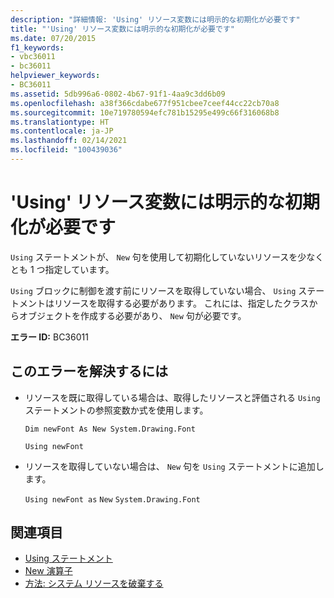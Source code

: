 ```yaml
---
description: "詳細情報: 'Using' リソース変数には明示的な初期化が必要です"
title: "'Using' リソース変数には明示的な初期化が必要です"
ms.date: 07/20/2015
f1_keywords:
- vbc36011
- bc36011
helpviewer_keywords:
- BC36011
ms.assetid: 5db996a6-0802-4b67-91f1-4aa9c3dd6b09
ms.openlocfilehash: a38f366cdabe677f951cbee7ceef44cc22cb70a8
ms.sourcegitcommit: 10e719780594efc781b15295e499c66f316068b8
ms.translationtype: HT
ms.contentlocale: ja-JP
ms.lasthandoff: 02/14/2021
ms.locfileid: "100439036"
---
```

# <a name="using-resource-variable-must-have-an-explicit-initialization"></a>'Using' リソース変数には明示的な初期化が必要です

`Using` ステートメントが、 `New` 句を使用して初期化していないリソースを少なくとも 1 つ指定しています。  
  
 `Using` ブロックに制御を渡す前にリソースを取得していない場合、 `Using` ステートメントはリソースを取得する必要があります。 これには、指定したクラスからオブジェクトを作成する必要があり、 `New` 句が必要です。  
  
 **エラー ID:** BC36011  
  
## <a name="to-correct-this-error"></a>このエラーを解決するには  
  
- リソースを既に取得している場合は、取得したリソースと評価される `Using` ステートメントの参照変数か式を使用します。  
  
     `Dim newFont As New System.Drawing.Font`  
  
     `Using newFont`  
  
- リソースを取得していない場合は、 `New` 句を `Using` ステートメントに追加します。  
  
     `Using newFont as`   `New`   `System.Drawing.Font`  
  
## <a name="see-also"></a>関連項目

- [Using ステートメント](../language-reference/statements/using-statement.md)
- [New 演算子](../language-reference/operators/new-operator.md)
- [方法: システム リソースを破棄する](../programming-guide/language-features/control-flow/how-to-dispose-of-a-system-resource.md)
